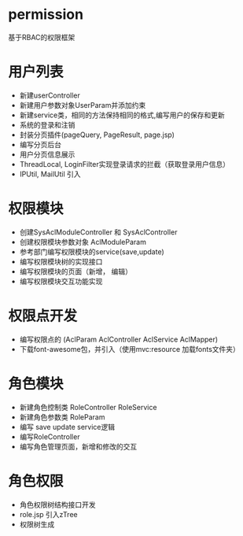# permission
基于RBAC的权限框架
# 用户列表
- 新建userController
- 新建用户参数对象UserParam并添加约束
- 新建service类，相同的方法保持相同的格式,编写用户的保存和更新
- 系统的登录和注销
- 封装分页插件(pageQuery, PageResult, page.jsp)
- 编写分页后台
- 用户分页信息展示
- ThreadLocal, LoginFilter实现登录请求的拦截（获取登录用户信息）
- IPUtil, MailUtil 引入

# 权限模块
- 创建SysAclModuleController 和 SysAclController
- 创建权限模块参数对象 AclModuleParam
- 参考部门编写权限模块的service(save,update)
- 编写权限模块树的实现接口
- 编写权限模块的页面（新增， 编辑）
- 编写权限模块交互功能实现

# 权限点开发
- 编写权限点的 (AclParam AclController AclService AclMapper)
- 下载font-awesome包，并引入（使用mvc:resource 加载fonts文件夹）

# 角色模块
- 新建角色控制类 RoleController RoleService
- 新建角色参数类 RoleParam
- 编写 save update service逻辑
- 编写RoleController
- 编写角色管理页面，新增和修改的交互

# 角色权限
- 角色权限树结构接口开发
- role.jsp 引入zTree
- 权限树生成